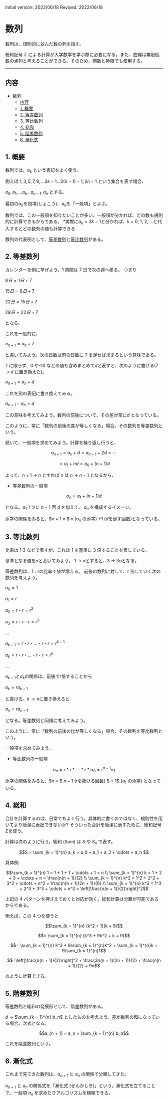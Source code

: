 Initial version: 2022/06/18
Revised: 2022/06/18

# 数列

数列は、規則的に並んだ数の列を指す。

総和記号 $\Sigma$ による計算が大学数学を学ぶ際に必要になる。また、曲線は無限個数の点列と考えることができる。そのため、関数と極限でも使用する。

---

## 内容

- [数列](#数列)
  - [内容](#内容)
  - [1. 概要](#1-概要)
  - [2. 等差数列](#2-等差数列)
  - [3. 等比数列](#3-等比数列)
  - [4. 総和](#4-総和)
  - [5. 階差数列](#5-階差数列)
  - [6. 漸化式](#6-漸化式)

## 1. 概要

数列では、$a_k$ という表記をよく使う。

例えば
$1, 3, 5, 7, 9, ...2k - 1... 2(n - 1) - 1, 2n - 1$
という集合を表す場合、

${a_0, a_1,...a_k...a_{n - 1}, a_n}$
とする。

最初の$a_0$を初項(しょこう)、$a_k$を「一般項」とよぶ。

数列では、この一般項を知りたいことが多い。一般項が分かれば、どの数も規則的に計算できるからである。 \*実際に$a_k = 2k - 1$と分かれば、k = 0, 1, 2, ...と代入するとどの数列の値も計算できる

数列の代表例として、[等差数列](#2-等差数列)と[等比数列](#3-等比数列)がある。

## 2. 等差数列

カレンダーを例に挙げよう。1 週間は 7 日で次の週へ移る。
つまり

$8日 = 1日 + 7$

$15日 = 8日 + 7$

$22日 = 15日 + 7$

$29日 = 22日 + 7$

となる。

これを一般的に、

$a_{n + 1} = a_n + 7$

と書いてみよう。次の日数は前の日数に 7 を足せば求まるという意味である。

7 に限らず、0 や-10 などの値も含めまとめて$d$と表すと、次のように書ける(7 → $d$ に置き換えた)。

$a_{n + 1} = a_n + d$

これを別の表記に書き換えてみる。

$a_{n + 1} - a_n = d$

この意味を考えてみよう。数列の前後について、その差が常に$d$ となっている。

このように、常に「数列の前後の差が等しくなる」場合、その数列を等差数列という。

続いて、一般項を求めてみよう。計算を繰り返し行うと、

```math
a_{n + 1} = a_n + d = a_{n - 1} + 2d = \cdots
```

```math
 = a_1 + nd = a_0 + (n + 1) d
```

よって、$n + 1$ → $n$ とすれば $n$ は $n$ → $n - 1$ となるから、

- 等差数列の一般項

```math
a_n = a_1 + (n - 1)d
```

となる。$a_1$ 1 つに $n - 1$ 回 $d$ を加えて、 $a_n$ を構成するイメージ。

添字の関係をみると、$n + 1 = $ $n$ ($a_n$ の添字) $+ 1$ ($d$を足す回数)となっている。

## 3. 等比数列

比率は 1:3 などで表すが、これは 1 を基準に 3 倍することを表している。

基準となる値を$a$とおいてみよう。
1 → $a$とすると、3 → $3a$となる。

等差数列は、$1:r$の比率で値が増える。
前後の数列に対して、r 倍していく次の数列を考えよう。

$a_0 = 1$

$a_1 = r$

$a_2 = r・r = r ^ 2$

$a_3 = r・r・r = r ^ 3$

...

$a_{k - 1} = r・r・...・r・r = r ^ {k - 1}$

$a_k = r・r・...・r・r = r ^ k$

...

$a_{k - 1}$と$a_k$の関係は、前後で$r$倍することから

$a_k = ra_{k - 1}$

と書ける。$k → n$に置き換えると

$a_n = ra_{n - 1}$

となる。等差数列と同様に考えてみよう。

このように、常に「数列の前後の比が等しくなる」場合、その数列を等比数列という。

一般項を求めてみよう。

- 等比数列の一般項

```math
a_n = r * r * \cdots * r * a_0 = r^{n - 1} a_1
```

添字の関係をみると、$n = $ $n - 1$ ($r$を掛ける回数) $ + 1$ ($a_1$ の添字) となっている。

## 4. 総和

合計を計算するのは、日常でもよく行う。具体的に書くのではなく、規則性を用いてより簡潔に表記できないか?
そういった合計を簡潔に表すために、総和記号$Σ$を使う。

計算は次のように行う。総和 (Sum) は $S$ や $S_n$ で表す。

```math
S = \sum_{k = 1}^{n} a_k = a_0 + a_1 + a_3 + \cdots
 + a_n

```

具体例:

```math
\sum_{k = 1}^{n} 1 = 1 + 1 + 1 + \cdots + 1 = n \\

\sum_{k = 1}^{n} k = 1 + 2 + 3 + \cdots + n = \frac{n(n + 1)}{2} \\

\sum_{k = 1}^{n} k^2 = 1^2 + 2^2 + 3^2 + \cdots + n^2 = \frac{n(n + 1)(2n + 1)}{6} \\

\sum_{k = 1}^{n} k^3 = 1^3 + 2^3 + 3^3 + \cdots + n^3 = \left[\frac{n(n + 1)}{2}\right]^2
```

上記の 4 パターンを押さえておくと対応が効く。総和計算は分離が可能であるからである。

例えば、この 4 つを使うと

```math
\sum_{k = 1}^{n} (k^2 + 1)(k + 9)
```

```math
= \sum_{k = 1}^{n} (k^3 + 9k^2 + k + 9)
```

```math
=
\sum_{k = 1}^{n} k^3 + 9\sum_{k = 1}^{n}k^2 + \sum_{k = 1}^{n}k + 9\sum_{k = 1}^{n}1
```

```math
=\left[\frac{n(n + 1)}{2}\right]^2 + \frac{3n(n + 1)(2n + 1)}{2} + \frac{n(n + 1)}{2} + 9n
```

のように計算できる。

## 5. 階差数列

等差数列と総和の発展形として、階差数列がある。

$d$ → $\sum_{k = 1}^{n} b_n$ としたものを考えよう。差が数列の和になっている場合、次式となる。

```math
a_{n + 1} = a_n + \sum_{k = 1}^{n} b_n
```

これを階差数列という。

## 6. 漸化式

これまで見てきた数列は、$a_{n + 1}$ と $a_n$ の関係で分類してきた。

$a_{n + 1}$ と $a_n$ の関係式を「漸化式 (ぜんかしき)」という。漸化式を立てることで、一般項 $a_n$ を求めたりアルゴリズムを構築できる。
